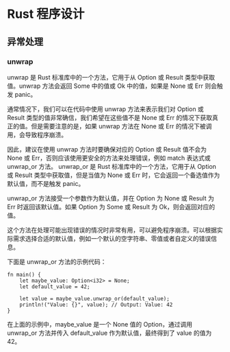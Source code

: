# Rust 程序设计
## 异常处理
### unwrap
unwrap 是 Rust 标准库中的一个方法，它用于从 Option 或 Result 类型中获取值。unwrap 方法会返回 Some 中的值或 Ok 中的值，如果是 None 或 Err 则会触发 panic。

通常情况下，我们可以在代码中使用 unwrap 方法来表示我们对 Option 或 Result 类型的值非常确信，我们希望在这些值不是 None 或 Err 的情况下获取真正的值。但是需要注意的是，如果 unwrap 方法在 None 或 Err 的情况下被调用，会导致程序崩溃。

因此，建议在使用 unwrap 方法时要确保对应的 Option 或 Result 值不会为 None 或 Err，否则应该使用更安全的方法来处理错误，例如 match 表达式或 unwrap_or 方法。
unwrap_or 是 Rust 标准库中的一个方法，它用于从 Option 或 Result 类型中获取值，但是当值为 None 或 Err 时，它会返回一个备选值作为默认值，而不是触发 panic。

unwrap_or 方法接受一个参数作为默认值，并在 Option 为 None 或 Result 为 Err 时返回该默认值。如果 Option 为 Some 或 Result 为 Ok，则会返回对应的值。

这个方法在处理可能出现错误的情况时非常有用，可以避免程序崩溃。可以根据实际需求选择合适的默认值，例如一个默认的空字符串、零值或者自定义的错误信息。

下面是 unwrap_or 方法的示例代码：
```
fn main() {
    let maybe_value: Option<i32> = None;
    let default_value = 42;

    let value = maybe_value.unwrap_or(default_value);
    println!("Value: {}", value); // Output: Value: 42
}
```
在上面的示例中，maybe_value 是一个 None 值的 Option，通过调用 unwrap_or 方法并传入 default_value 作为默认值，最终得到了 value 的值为 42。